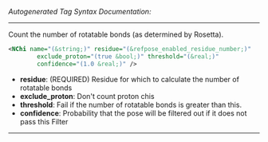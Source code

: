 <!-- THIS IS AN AUTOGENERATED FILE: Don't edit it directly, instead change the schema definition in the code itself. -->

_Autogenerated Tag Syntax Documentation:_

---
Count the number of rotatable bonds (as determined by Rosetta).

```xml
<NChi name="(&string;)" residue="(&refpose_enabled_residue_number;)"
        exclude_proton="(true &bool;)" threshold="(&real;)"
        confidence="(1.0 &real;)" />
```

-   **residue**: (REQUIRED) Residue for which to calculate the number of rotatable bonds
-   **exclude_proton**: Don't count proton chis
-   **threshold**: Fail if the number of rotatable bonds is greater than this.
-   **confidence**: Probability that the pose will be filtered out if it does not pass this Filter

---
